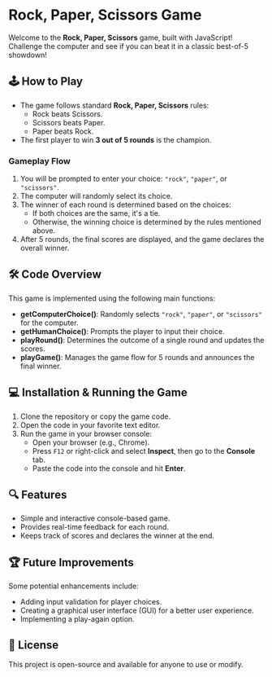 # Rock, Paper, Scissors Game

Welcome to the **Rock, Paper, Scissors** game, built with JavaScript! Challenge the computer and see if you can beat it in a classic best-of-5 showdown!

## 🕹️ How to Play

- The game follows standard **Rock, Paper, Scissors** rules:
  - Rock beats Scissors.
  - Scissors beats Paper.
  - Paper beats Rock.
- The first player to win **3 out of 5 rounds** is the champion.

### Gameplay Flow

1. You will be prompted to enter your choice: `"rock"`, `"paper"`, or `"scissors"`.
2. The computer will randomly select its choice.
3. The winner of each round is determined based on the choices:
   - If both choices are the same, it's a tie.
   - Otherwise, the winning choice is determined by the rules mentioned above.
4. After 5 rounds, the final scores are displayed, and the game declares the overall winner.

## 🛠️ Code Overview

This game is implemented using the following main functions:

- **getComputerChoice()**: Randomly selects `"rock"`, `"paper"`, or `"scissors"` for the computer.
- **getHumanChoice()**: Prompts the player to input their choice.
- **playRound()**: Determines the outcome of a single round and updates the scores.
- **playGame()**: Manages the game flow for 5 rounds and announces the final winner.

## 💻 Installation & Running the Game

1. Clone the repository or copy the game code.
2. Open the code in your favorite text editor.
3. Run the game in your browser console:
   - Open your browser (e.g., Chrome).
   - Press `F12` or right-click and select **Inspect**, then go to the **Console** tab.
   - Paste the code into the console and hit **Enter**.

## 🔍 Features

- Simple and interactive console-based game.
- Provides real-time feedback for each round.
- Keeps track of scores and declares the winner at the end.

## 🏆 Future Improvements

Some potential enhancements include:
- Adding input validation for player choices.
- Creating a graphical user interface (GUI) for a better user experience.
- Implementing a play-again option.

## 📝 License

This project is open-source and available for anyone to use or modify.